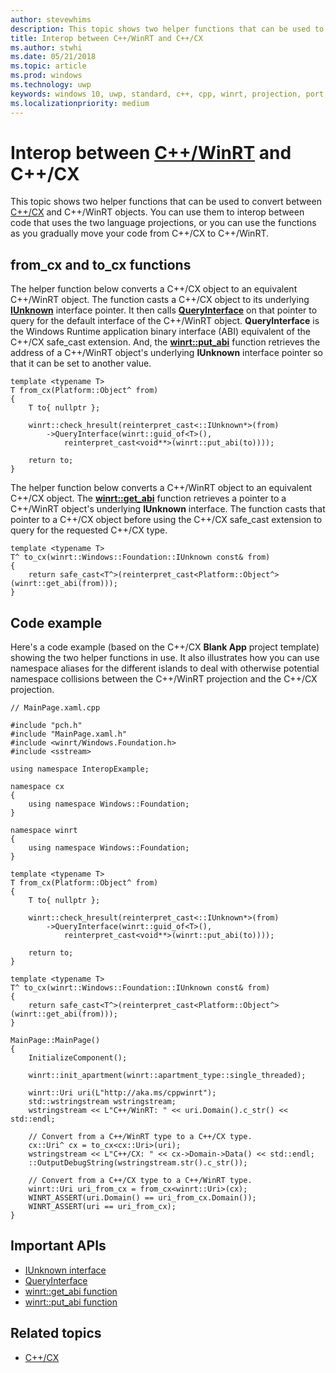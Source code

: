 ```yaml
---
author: stevewhims
description: This topic shows two helper functions that can be used to convert between C++/CX and C++/WinRT objects.
title: Interop between C++/WinRT and C++/CX
ms.author: stwhi
ms.date: 05/21/2018
ms.topic: article
ms.prod: windows
ms.technology: uwp
keywords: windows 10, uwp, standard, c++, cpp, winrt, projection, port, migrate, interop, C++/CX
ms.localizationpriority: medium
---
```


# Interop between [C++/WinRT](/windows/uwp/cpp-and-winrt-apis/intro-to-using-cpp-with-winrt) and C++/CX
This topic shows two helper functions that can be used to convert between [C++/CX](/cpp/cppcx/visual-c-language-reference-c-cx?branch=live) and C++/WinRT objects. You can use them to interop between code that uses the two language projections, or you can use the functions as you gradually move your code from C++/CX to C++/WinRT.

## from_cx and to_cx functions
The helper function below converts a C++/CX object to an equivalent C++/WinRT object. The function casts a C++/CX object to its underlying [**IUnknown**](https://msdn.microsoft.com/library/windows/desktop/ms680509) interface pointer. It then calls [**QueryInterface**](https://msdn.microsoft.com/library/windows/desktop/ms682521) on that pointer to query for the default interface of the C++/WinRT object. **QueryInterface** is the Windows Runtime application binary interface (ABI) equivalent of the C++/CX safe_cast extension. And, the [**winrt::put_abi**](/uwp/cpp-ref-for-winrt/put-abi) function retrieves the address of a C++/WinRT object's underlying **IUnknown** interface pointer so that it can be set to another value.

```cppwinrt
template <typename T>
T from_cx(Platform::Object^ from)
{
    T to{ nullptr };

    winrt::check_hresult(reinterpret_cast<::IUnknown*>(from)
        ->QueryInterface(winrt::guid_of<T>(),
            reinterpret_cast<void**>(winrt::put_abi(to))));

    return to;
}
```

The helper function below converts a C++/WinRT object to an equivalent C++/CX object. The [**winrt::get_abi**](/uwp/cpp-ref-for-winrt/get-abi) function retrieves a pointer to a C++/WinRT object's underlying **IUnknown** interface. The function casts that pointer to a C++/CX object before using the C++/CX safe_cast extension to query for the requested C++/CX type.

```cppwinrt
template <typename T>
T^ to_cx(winrt::Windows::Foundation::IUnknown const& from)
{
    return safe_cast<T^>(reinterpret_cast<Platform::Object^>(winrt::get_abi(from)));
}
```

## Code example
Here's a code example (based on the C++/CX **Blank App** project template) showing the two helper functions in use. It also illustrates how you can use namespace aliases for the different islands to deal with otherwise potential namespace collisions between the C++/WinRT projection and the C++/CX projection.

```cppwinrt
// MainPage.xaml.cpp

#include "pch.h"
#include "MainPage.xaml.h"
#include <winrt/Windows.Foundation.h>
#include <sstream>

using namespace InteropExample;

namespace cx
{
    using namespace Windows::Foundation;
}

namespace winrt
{
    using namespace Windows::Foundation;
}

template <typename T>
T from_cx(Platform::Object^ from)
{
    T to{ nullptr };

    winrt::check_hresult(reinterpret_cast<::IUnknown*>(from)
        ->QueryInterface(winrt::guid_of<T>(),
            reinterpret_cast<void**>(winrt::put_abi(to))));

    return to;
}

template <typename T>
T^ to_cx(winrt::Windows::Foundation::IUnknown const& from)
{
    return safe_cast<T^>(reinterpret_cast<Platform::Object^>(winrt::get_abi(from)));
}

MainPage::MainPage()
{
    InitializeComponent();

    winrt::init_apartment(winrt::apartment_type::single_threaded);

    winrt::Uri uri(L"http://aka.ms/cppwinrt");
    std::wstringstream wstringstream;
    wstringstream << L"C++/WinRT: " << uri.Domain().c_str() << std::endl;

    // Convert from a C++/WinRT type to a C++/CX type.
    cx::Uri^ cx = to_cx<cx::Uri>(uri);
    wstringstream << L"C++/CX: " << cx->Domain->Data() << std::endl;
    ::OutputDebugString(wstringstream.str().c_str());

    // Convert from a C++/CX type to a C++/WinRT type.
    winrt::Uri uri_from_cx = from_cx<winrt::Uri>(cx);
    WINRT_ASSERT(uri.Domain() == uri_from_cx.Domain());
    WINRT_ASSERT(uri == uri_from_cx);
}
```

## Important APIs
* [IUnknown interface](https://msdn.microsoft.com/library/windows/desktop/ms680509)
* [QueryInterface](https://msdn.microsoft.com/library/windows/desktop/ms682521)
* [winrt::get_abi function](/uwp/cpp-ref-for-winrt/get-abi)
* [winrt::put_abi function](/uwp/cpp-ref-for-winrt/put-abi)

## Related topics
* [C++/CX](/cpp/cppcx/visual-c-language-reference-c-cx)

